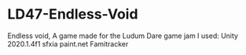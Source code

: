 # LD47-Endless-Void
Endless void, A game made for the Ludum Dare game jam
I used:
Unity 2020.1.4f1
sfxia
paint.net
Famitracker